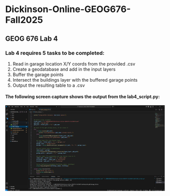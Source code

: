 # Dickinson-Online-GEOG676-Fall2025
## GEOG 676 Lab 4

### Lab 4 requires 5 tasks to be completed:

1. Read in garage location X/Y coords from the provided .csv
1. Create a geodatabase and add in the input layers
1. Buffer the garage points
1. Intersect the buildings layer with the buffered garage points
1. Output the resulting table to a .csv

#### The following screen capture shows the output from the lab4_script.py:

![Window snap](lab4_script_output.jpg)